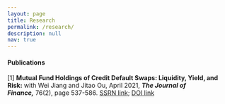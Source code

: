 ```yaml
---
layout: page
title: Research
permalink: /research/
description: null
nav: true
---
```

#### P﻿ublications

\[﻿1]  **Mutual Fund Holdings of Credit Default Swaps: Liquidity, Yield, and Risk:** with Wei Jiang and Jitao Ou, April 2021, ***The Journal of Finance,*** 76(2), page 537-586.  [SSRN link](https://papers.ssrn.com/sol3/papers.cfm?abstract_id=2549996); [DOI link](https://onlinelibrary.wiley.com/doi/10.1111/jofi.12996)[](https://onlinelibrary.wiley.com/doi/10.1111/jofi.12996)[](http://google.com)[](http://google.com)



<br/>